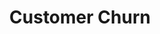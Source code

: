 ---
layout: page
title: Customer Churn
description: · Python<BR>· Telecom Company Data<BR>· Deep Learning in Tensorflow
img: assets/img/tele.jpg
importance: 1
category: data science
github: https://github.com/slaisha/Tensorflow---Customer-Churn
redirect: https://github.com/slaisha/Tensorflow---Customer-Churn
---
